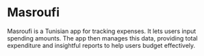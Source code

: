 # Masroufi
 Masroufi is a Tunisian app for tracking expenses. It lets users input spending amounts. The app then manages this data, providing total expenditure and insightful reports to help users budget effectively.
